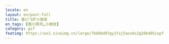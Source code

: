 ```yaml
---
locate: en
layout: en/post-full
title: 香川飞铲小朋友
en_tags: [香川真司,小朋友]
category: gif
featimg: https://ws1.sinaimg.cn/large/7bb8bd97gy1fxj5aos6s2g20b405inpf.gif
---
```

